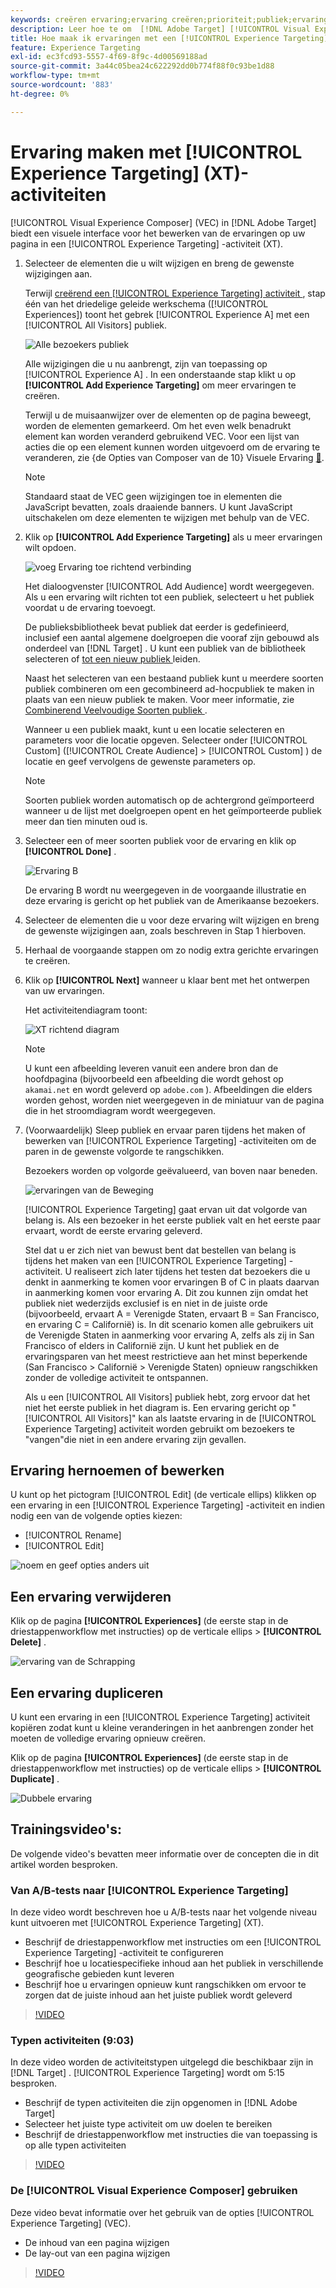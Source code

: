 ```yaml
---
keywords: creëren ervaring;ervaring creëren;prioriteit;publiek;ervaring;visuele ervaringscomposer
description: Leer hoe te om  [!DNL Adobe Target] [!UICONTROL Visual Experience Composer] (VEC) te gebruiken om ervaringen op uw pagina in een [!UICONTROL Experience Targeting] (XT) activiteit tot stand te brengen en uit te geven.
title: Hoe maak ik ervaringen met een [!UICONTROL Experience Targeting] -activiteit?
feature: Experience Targeting
exl-id: ec3fcd93-5557-4f69-8f9c-4d00569188ad
source-git-commit: 3a44c05bea24c622292dd0b774f88f0c93be1d88
workflow-type: tm+mt
source-wordcount: '883'
ht-degree: 0%

---
```


# Ervaring maken met [!UICONTROL Experience Targeting] (XT)-activiteiten

[!UICONTROL Visual Experience Composer] (VEC) in [!DNL Adobe Target] biedt een visuele interface voor het bewerken van de ervaringen op uw pagina in een [!UICONTROL Experience Targeting] -activiteit (XT).

1. Selecteer de elementen die u wilt wijzigen en breng de gewenste wijzigingen aan.

   Terwijl [ creërend een [!UICONTROL Experience Targeting] activiteit ](/help/main/c-activities/t-experience-target/t-xt-create/xt-create.md), stap één van het driedelige geleide werkschema ([!UICONTROL Experiences]) toont het gebrek [!UICONTROL Experience A] met een [!UICONTROL All Visitors] publiek.

   ![ Alle bezoekers publiek ](/help/main/c-activities/t-experience-target/t-xt-create/assets/all-visitors.png)

   Alle wijzigingen die u nu aanbrengt, zijn van toepassing op [!UICONTROL Experience A] . In een onderstaande stap klikt u op **[!UICONTROL Add Experience Targeting]** om meer ervaringen te creëren.

   Terwijl u de muisaanwijzer over de elementen op de pagina beweegt, worden de elementen gemarkeerd. Om het even welk benadrukt element kan worden veranderd gebruikend VEC. Voor een lijst van acties die op een element kunnen worden uitgevoerd om de ervaring te veranderen, zie {de Opties van Composer van de 10} Visuele Ervaring [&#128279;](/help/main/c-experiences/c-visual-experience-composer/viztarget-options.md).

   >[!NOTE]
   >
   >Standaard staat de VEC geen wijzigingen toe in elementen die JavaScript bevatten, zoals draaiende banners. U kunt JavaScript uitschakelen om deze elementen te wijzigen met behulp van de VEC.

1. Klik op **[!UICONTROL Add Experience Targeting]** als u meer ervaringen wilt opdoen.

   ![ voeg Ervaring toe richtend verbinding ](/help/main/c-activities/t-experience-target/t-xt-create/assets/add-experience-targeting.png)

   Het dialoogvenster [!UICONTROL Add Audience] wordt weergegeven. Als u een ervaring wilt richten tot een publiek, selecteert u het publiek voordat u de ervaring toevoegt.

   De publieksbibliotheek bevat publiek dat eerder is gedefinieerd, inclusief een aantal algemene doelgroepen die vooraf zijn gebouwd als onderdeel van [!DNL Target] . U kunt een publiek van de bibliotheek selecteren of [ tot een nieuw publiek ](/help/main/c-target/c-audiences/audiences.md#concept_65BE870D290E412D8BBF557EEA67C271) leiden.

   Naast het selecteren van een bestaand publiek kunt u meerdere soorten publiek combineren om een gecombineerd ad-hocpubliek te maken in plaats van een nieuw publiek te maken. Voor meer informatie, zie [ Combinerend Veelvoudige Soorten publiek ](/help/main/c-target/combining-multiple-audiences.md#concept_A7386F1EA4394BD2AB72399C225981E5).

   Wanneer u een publiek maakt, kunt u een locatie selecteren en parameters voor die locatie opgeven. Selecteer onder [!UICONTROL Custom] ([!UICONTROL Create Audience] > [!UICONTROL Custom] ) de locatie en geef vervolgens de gewenste parameters op.

   >[!NOTE]
   >
   >Soorten publiek worden automatisch op de achtergrond geïmporteerd wanneer u de lijst met doelgroepen opent en het geïmporteerde publiek meer dan tien minuten oud is.

1. Selecteer een of meer soorten publiek voor de ervaring en klik op **[!UICONTROL Done]** .

   ![ Ervaring B ](/help/main/c-activities/t-experience-target/t-xt-create/assets/experience-b.png)

   De ervaring B wordt nu weergegeven in de voorgaande illustratie en deze ervaring is gericht op het publiek van de Amerikaanse bezoekers.

1. Selecteer de elementen die u voor deze ervaring wilt wijzigen en breng de gewenste wijzigingen aan, zoals beschreven in Stap 1 hierboven.

1. Herhaal de voorgaande stappen om zo nodig extra gerichte ervaringen te creëren.

1. Klik op **[!UICONTROL Next]** wanneer u klaar bent met het ontwerpen van uw ervaringen.

   Het activiteitendiagram toont:

   ![ XT richtend diagram ](/help/main/c-activities/t-experience-target/t-xt-create/assets/xt_diagram-new.png)

   >[!NOTE]
   >
   >U kunt een afbeelding leveren vanuit een andere bron dan de hoofdpagina (bijvoorbeeld een afbeelding die wordt gehost op `akamai.net` en wordt geleverd op `adobe.com` ). Afbeeldingen die elders worden gehost, worden niet weergegeven in de miniatuur van de pagina die in het stroomdiagram wordt weergegeven.

1. (Voorwaardelijk) Sleep publiek en ervaar paren tijdens het maken of bewerken van [!UICONTROL Experience Targeting] -activiteiten om de paren in de gewenste volgorde te rangschikken.

   Bezoekers worden op volgorde geëvalueerd, van boven naar beneden.

   ![ ervaringen van de Beweging ](/help/main/c-activities/t-experience-target/t-xt-create/assets/move_experiences-new.png)

   [!UICONTROL Experience Targeting] gaat ervan uit dat volgorde van belang is. Als een bezoeker in het eerste publiek valt en het eerste paar ervaart, wordt de eerste ervaring geleverd.

   Stel dat u er zich niet van bewust bent dat bestellen van belang is tijdens het maken van een [!UICONTROL Experience Targeting] -activiteit. U realiseert zich later tijdens het testen dat bezoekers die u denkt in aanmerking te komen voor ervaringen B of C in plaats daarvan in aanmerking komen voor ervaring A. Dit zou kunnen zijn omdat het publiek niet wederzijds exclusief is en niet in de juiste orde (bijvoorbeeld, ervaart A = Verenigde Staten, ervaart B = San Francisco, en ervaring C = Californië) is. In dit scenario komen alle gebruikers uit de Verenigde Staten in aanmerking voor ervaring A, zelfs als zij in San Francisco of elders in Californië zijn. U kunt het publiek en de ervaringsparen van het meest restrictieve aan het minst beperkende (San Francisco > Californië > Verenigde Staten) opnieuw rangschikken zonder de volledige activiteit te ontspannen.

   Als u een [!UICONTROL All Visitors] publiek hebt, zorg ervoor dat het niet het eerste publiek in het diagram is. Een ervaring gericht op &quot;[!UICONTROL All Visitors]&quot; kan als laatste ervaring in de [!UICONTROL Experience Targeting] activiteit worden gebruikt om bezoekers te &quot;vangen&quot;die niet in een andere ervaring zijn gevallen.

## Ervaring hernoemen of bewerken

U kunt op het pictogram [!UICONTROL Edit] (de verticale ellips) klikken op een ervaring in een [!UICONTROL Experience Targeting] -activiteit en indien nodig een van de volgende opties kiezen:

* [!UICONTROL Rename]
* [!UICONTROL Edit]

![ noem en geef opties ](/help/main/c-activities/t-experience-target/t-xt-create/assets/experience_edit-new.png) anders uit

## Een ervaring verwijderen

Klik op de pagina **[!UICONTROL Experiences]** (de eerste stap in de driestappenworkflow met instructies) op de verticale ellips > **[!UICONTROL Delete]** .

![ ervaring van de Schrapping ](/help/main/c-activities/t-experience-target/t-xt-create/assets/delete-experience.png)

## Een ervaring dupliceren

U kunt een ervaring in een [!UICONTROL Experience Targeting] activiteit kopiëren zodat kunt u kleine veranderingen in het aanbrengen zonder het moeten de volledige ervaring opnieuw creëren.

Klik op de pagina **[!UICONTROL Experiences]** (de eerste stap in de driestappenworkflow met instructies) op de verticale ellips > **[!UICONTROL Duplicate]** .

![ Dubbele ervaring ](/help/main/c-activities/t-experience-target/t-xt-create/assets/duplicate_experience-new.png)

## Trainingsvideo&#39;s:

De volgende video&#39;s bevatten meer informatie over de concepten die in dit artikel worden besproken.

### Van A/B-tests naar [!UICONTROL Experience Targeting]

In deze video wordt beschreven hoe u A/B-tests naar het volgende niveau kunt uitvoeren met [!UICONTROL Experience Targeting] (XT).

* Beschrijf de driestappenworkflow met instructies om een [!UICONTROL Experience Targeting] -activiteit te configureren
* Beschrijf hoe u locatiespecifieke inhoud aan het publiek in verschillende geografische gebieden kunt leveren
* Beschrijf hoe u ervaringen opnieuw kunt rangschikken om ervoor te zorgen dat de juiste inhoud aan het juiste publiek wordt geleverd

>[!VIDEO](https://video.tv.adobe.com/v/22418/)

### Typen activiteiten (9:03)

In deze video worden de activiteitstypen uitgelegd die beschikbaar zijn in [!DNL Target] . [!UICONTROL Experience Targeting] wordt om 5:15 besproken.

* Beschrijf de typen activiteiten die zijn opgenomen in [!DNL Adobe Target]
* Selecteer het juiste type activiteit om uw doelen te bereiken
* Beschrijf de driestappenworkflow met instructies die van toepassing is op alle typen activiteiten

>[!VIDEO](https://video.tv.adobe.com/v/17386)

### De [!UICONTROL Visual Experience Composer] gebruiken

Deze video bevat informatie over het gebruik van de opties [!UICONTROL Experience Targeting] (VEC).

* De inhoud van een pagina wijzigen
* De lay-out van een pagina wijzigen

>[!VIDEO](https://video.tv.adobe.com/v/17399)
